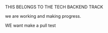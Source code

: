 THIS BELONGS TO THE TECH BACKEND TRACK


we are working and making progress.

WE want make a pull test